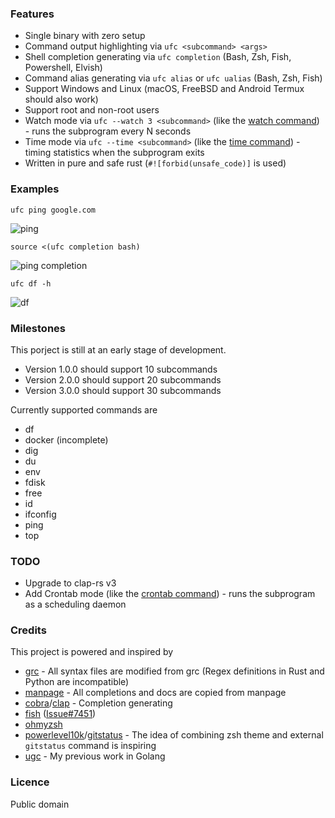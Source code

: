 ### Features

* Single binary with zero setup
* Command output highlighting via `ufc <subcommand> <args>`
* Shell completion generating via `ufc completion` (Bash, Zsh, Fish, Powershell, Elvish)
* Command alias generating via `ufc alias` or `ufc ualias` (Bash, Zsh, Fish)
* Support Windows and Linux (macOS, FreeBSD and Android Termux should also work)
* Support root and non-root users
* Watch mode via `ufc --watch 3 <subcommand>` (like the [watch command](https://en.wikipedia.org/wiki/Watch_(command))) - runs the subprogram every N seconds
* Time mode via `ufc --time <subcommand>` (like the [time command](https://en.wikipedia.org/wiki/Time_(Unix))) - timing statistics when the subprogram exits
* Written in pure and safe rust (`#![forbid(unsafe_code)]` is used)

### Examples

`ufc ping google.com`

![ping](https://i.imgur.com/tmjoQa0.png)

`source <(ufc completion bash)`

![ping completion](https://i.imgur.com/mlV1zuR.png)

`ufc df -h`

![df](https://i.imgur.com/0OP1hbW.png)

### Milestones

This porject is still at an early stage of development.

* Version 1.0.0 should support 10 subcommands
* Version 2.0.0 should support 20 subcommands
* Version 3.0.0 should support 30 subcommands

Currently supported commands are

* df
* docker (incomplete)
* dig
* du
* env
* fdisk
* free
* id
* ifconfig
* ping
* top

### TODO

* Upgrade to clap-rs v3
* Add Crontab mode (like the [crontab command](https://en.wikipedia.org/wiki/Cron)) - runs the subprogram as a scheduling daemon

### Credits

This project is powered and inspired by

* [grc](https://github.com/garabik/grc) - All syntax files are modified from grc (Regex definitions in Rust and Python are incompatible)
* [manpage](https://en.wikipedia.org/wiki/Man_page) - All completions and docs are copied from manpage
* [cobra](https://github.com/spf13/cobra)/[clap](https://github.com/clap-rs/clap) - Completion generating
* [fish](https://github.com/fish-shell/fish-shell) ([Issue#7451](https://github.com/fish-shell/fish-shell/issues/7451))
* [ohmyzsh](https://github.com/ohmyzsh/ohmyzsh)
* [powerlevel10k](https://github.com/romkatv/powerlevel10k)/[gitstatus](https://github.com/romkatv/gitstatus) - The idea of combining zsh theme and external `gitstatus` command is inspiring
* [ugc](https://github.com/joeky888/ugc) - My previous work in Golang

### Licence

Public domain